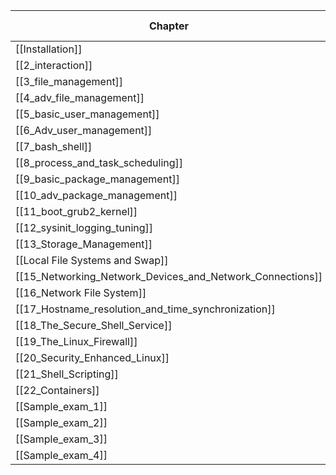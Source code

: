 
| Chapter                                                   | Read/ Highlight | 1 (2 days) | 2 (1 day) | 3 (1 day) |     |
| --------------------------------------------------------- | --------------- | ---------- | --------- | --------- | --- |
| [[Installation]]                                        | X               | X          | X         | X         |     |
| [[2_interaction]]                                         | X               | X          | X         | X         |     |
| [[3_file_management]]                                     | X               | X          | X         | X         |     |
| [[4_adv_file_management]]                                 | X               | X          | X         |           |     |
| [[5_basic_user_management]]                               | X               | X          | X         |           |     |
| [[6_Adv_user_management]]                                 | X               | X          | X         |           |     |
| [[7_bash_shell]]                                          | X               | X          |           |           |     |
| [[8_process_and_task_scheduling]]                         | X               | X          |           |           |     |
| [[9_basic_package_management]]                            | X               | X          |           |           |     |
| [[10_adv_package_management]]                             | X               | X          |           |           |     |
| [[11_boot_grub2_kernel]]                                  | X               | X          |           |           |     |
| [[12_sysinit_logging_tuning]]                             | X               | X          |           |           |     |
| [[13_Storage_Management]]                                 | X               | X          |           |           |     |
| [[Local File Systems and Swap]]                        | X               |            |           |           |     |
| [[15_Networking_Network_Devices_and_Network_Connections]] | X               |            |           |           |     |
| [[16_Network File System]]                                | X               |            |           |           |     |
| [[17_Hostname_resolution_and_time_synchronization]]       | X               |            |           |           |     |
| [[18_The_Secure_Shell_Service]]                           | X               |            |           |           |     |
| [[19_The_Linux_Firewall]]                                 | X               |            |           |           |     |
| [[20_Security_Enhanced_Linux]]                            | X               |            |           |           |     |
| [[21_Shell_Scripting]]                                    | X               |            |           |           |     |
| [[22_Containers]]                                         | X               |            |           |           |     |
| [[Sample_exam_1]]                                         | X               |            |           |           |     |
| [[Sample_exam_2]]                                         | X               |            |           |           |     |
| [[Sample_exam_3]]                                         | X               |            |           |           |     |
| [[Sample_exam_4]]                                         | X               |            |           |           |     |
